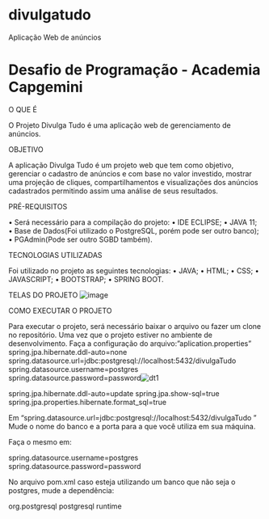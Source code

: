 # divulgatudo
Aplicação Web de anúncios


<h1>Desafio de Programação - Academia Capgemini</h1>

O QUE É

O Projeto Divulga Tudo é uma aplicação web de gerenciamento de anúncios. 


OBJETIVO

A aplicação Divulga Tudo é um projeto web que tem como objetivo, gerenciar o cadastro de anúncios e com base no valor investido, mostrar uma projeção de cliques, compartilhamentos e visualizações dos anúncios cadastrados permitindo assim uma análise de seus resultados.


PRÉ-REQUISITOS

•	Será necessário para a compilação do projeto:
•	IDE ECLIPSE;
•	JAVA 11;
•	Base de Dados(Foi utilizado o PostgreSQL, porém pode ser outro banco);
•	PGAdmin(Pode ser outro SGBD também).

TECNOLOGIAS UTILIZADAS

Foi utilizado no projeto as seguintes tecnologias:
•	JAVA;
•	HTML;
•	CSS;
•	JAVASCRIPT;
•	BOOTSTRAP;
•	SPRING BOOT.

TELAS DO PROJETO
![image](https://user-images.githubusercontent.com/30990442/118333889-ec008e00-b4e2-11eb-9e57-0b6b8916bdb6.png)


COMO EXECUTAR O PROJETO

Para executar o projeto, será necessário baixar o arquivo ou fazer um clone no repositório.
Uma vez que o projeto estiver no ambiente de desenvolvimento. Faça a configuração do arquivo:”aplication.properties”
spring.jpa.hibernate.ddl-auto=none
spring.datasource.url=jdbc:postgresql://localhost:5432/divulgaTudo
spring.datasource.username=postgres
spring.datasource.password=password![dt1](https://user-images.githubusercontent.com/30990442/118333616-65e44780-b4e2-11eb-8dc0-168ee8054ef0.jpg)

spring.jpa.hibernate.ddl-auto=update
spring.jpa.show-sql=true
spring.jpa.properties.hibernate.format_sql=true

Em “spring.datasource.url=jdbc:postgresql://localhost:5432/divulgaTudo ”
Mude o nome do banco e a porta para a que você utiliza em sua máquina.

Faça o mesmo em:

spring.datasource.username=postgres
spring.datasource.password=password


No arquivo pom.xml caso esteja utilizando um banco que não seja o postgres, mude a dependência:

<dependency>
<groupId>org.postgresql</groupId>
<artifactId>postgresql</artifactId>
<scope>runtime</scope>
</dependency>




